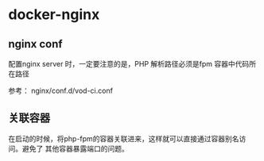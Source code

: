 # docker-nginx

## nginx conf
配置nginx server 时，一定要注意的是，PHP 解析路径必须是fpm 容器中代码所在路径

参考： nginx/conf.d/vod-ci.conf

## 关联容器
在启动的时候，将php-fpm的容器关联进来，这样就可以直接通过容器别名访问。避免了
其他容器暴露端口的问题。


